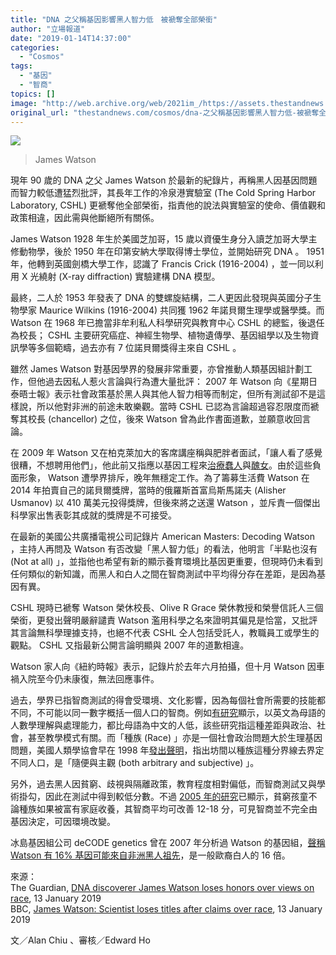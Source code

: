 ```yaml
---
title: "DNA 之父稱基因影響黑人智力低　被褫奪全部榮銜"
author: "立場報道"
date: "2019-01-14T14:37:00"
categories:
  - "Cosmos"
tags:
  - "基因"
  - "智商"
topics: []
image: "http://web.archive.org/web/2021im_/https://assets.thestandnews.com/media/photos/James20Watson_tO2v9.png"
original_url: "thestandnews.com/cosmos/dna-之父稱基因影響黑人智力低-被褫奪全部榮銜"
---
```

![](http://web.archive.org/web/2021im_/https://assets.thestandnews.com/media/photos/James20Watson_tO2v9.png)
> James Watson

現年 90 歲的 DNA 之父 James Watson 於最新的紀錄片，再稱黑人因基因問題而智力較低遭猛烈批評，其長年工作的冷泉港實驗室 (The Cold Spring Harbor Laboratory, CSHL) 更褫奪他全部榮銜，指責他的說法與實驗室的使命、價值觀和政策相違，因此需與他斷絕所有關係。

James Watson 1928 年生於美國芝加哥，15 歲以資優生身分入讀芝加哥大學主修動物學，後於 1950 年在印第安納大學取得博士學位，並開始研究 DNA 。 1951 年，他轉到英國劍橋大學工作，認識了 Francis Crick (1916-2004) ，並一同以利用 X 光繞射 (X-ray diffraction) 實驗建構 DNA 模型。

最終，二人於 1953 年發表了 DNA 的雙螺旋結構，二人更因此發現與英國分子生物學家 Maurice Wilkins (1916-2004) 共同獲 1962 年諾貝爾生理學或醫學獎。而 Watson 在 1968 年已擔當非牟利私人科學研究與教育中心 CSHL 的總監，後退任為校長； CSHL 主要研究癌症、神經生物學、植物遺傳學、基因組學以及生物資訊學等多個範疇，過去亦有 7 位諾貝爾獎得主來自 CSHL 。

雖然 James Watson 對基因學界的發展非常重要，亦曾推動人類基因組計劃工作，但他過去因私人惹火言論與行為遭大量批評： 2007 年 Watson 向《星期日泰晤士報》表示社會政策基於黑人與其他人智力相等而制定，但所有測試卻不是這樣說，所以他對非洲的前途未敢樂觀。當時 CSHL 已認為言論超過容忍限度而褫奪其校長 (chancellor) 之位，後來 Watson 曾為此作書面道歉，並願意收回言論。

在 2009 年 Watson 又在柏克萊加大的客席講座稱與肥胖者面試，「讓人看了感覺很糟，不想聘用他們」，他此前又指應以基因工程來[治療蠢人](http://web.archive.org/web/20211229132626/https://www.newscientist.com/article/dn3451-stupidity-should-be-cured-says-dna-discoverer/)與[醜女](http://web.archive.org/web/20211229132626/http://www.washingtonpost.com/wp-dyn/content/article/2007/11/07/AR2007110702609.html)。由於這些負面形象， Watson 遭學界排斥，晚年無穩定工作。為了籌募生活費 Watson 在 2014 年拍賣自己的諾貝爾獎牌，當時的俄羅斯首富烏斯馬諾夫 (Alisher Usmanov) 以 410 萬美元投得獎牌，但後來將之送還 Watson ，並斥責一個傑出科學家出售表彰其成就的獎牌是不可接受。

在最新的美國公共廣播電視公司記錄片 American Masters: Decoding Watson ，主持人再問及 Watson 有否改變「黑人智力低」的看法，他明言「半點也沒有 (Not at all) 」，並指他也希望有新的顯示養育環境比基因更重要，但現時仍未看到任何類似的新知識，而黑人和白人之間在智商測試中平均得分存在差距，是因為基因有異。

CSHL 現時已褫奪 Watson 榮休校長、Olive R Grace 榮休教授和榮譽信託人三個榮銜，更發出聲明嚴辭譴責 Watson 濫用科學之名來證明其偏見是恰當，又批評其言論無科學理據支持，也絕不代表 CSHL 仝人包括受託人，教職員工或學生的觀點。 CSHL 又指最新公開言論明顯與 2007 年的道歉相違。

Watson 家人向《紐約時報》表示，記錄片於去年六月拍攝，但十月 Watson 因車禍入院至今仍未康復，無法回應事件。

過去，學界已指智商測試的得會受環境、文化影響，因為每個社會所需要的技能都不同，不可能以同一數字概括一個人口的智商。例如[有研究](http://web.archive.org/web/20211229132626/https://link.springer.com/article/10.1007/BF03217102)顯示，以英文為母語的人數學理解與處理能力，都比母語為中文的人低，該些研究指這種差距與政治、社會，甚至教學模式有關。而「種族 (Race) 」亦是一個社會政治問題大於生理基因問題，美國人類學協會早在 1998 年[發出聲明](http://web.archive.org/web/20211229132626/https://www.americananthro.org/ConnectWithAAA/Content.aspx?ItemNumber=2583)，指出坊間以種族這種分界線去界定不同人口，是「隨便與主觀 (both arbitrary and subjective) 」。

另外，過去黑人因貧窮、歧視與隔離政策，教育程度相對偏低，而智商測試又與學術掛勾，因此在測試中得到較低分數。不過 [2005 年的研究](http://web.archive.org/web/20211229132626/https://www.ncbi.nlm.nih.gov/pubmed/15740423)已顯示，貧窮孩童不論種族如果被富有家庭收養，其智商平均可改善 12-18 分，可見智商並不完全由基因決定，可因環境改變。

冰島基因組公司 deCODE genetics 曾在 2007 年分析過 Watson 的基因組，[聲稱 Watson 有 16% 基因可能來自非洲黑人祖先](http://web.archive.org/web/20211229132626/https://www.nytimes.com/2007/12/12/science/12watson.html)，是一般歐裔白人的 16 倍。

來源：  
The Guardian, [DNA discoverer James Watson loses honors over views on race](http://web.archive.org/web/20211229132626/https://www.theguardian.com/world/2019/jan/13/james-watson-scientist-honors-stripped-reprehensible-race-comments), 13 January 2019  
BBC, [James Watson: Scientist loses titles after claims over race](http://web.archive.org/web/20211229132626/https://www.bbc.com/news/world-us-canada-46856779), 13 January 2019

文／Alan Chiu 、審核／Edward Ho